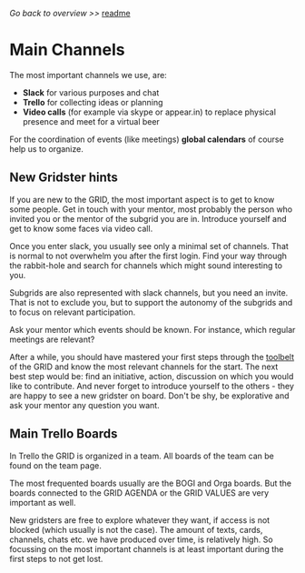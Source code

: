 _Go back to overview >>_ [readme](../README.md)

# Main Channels

The most important channels we use, are:

* **Slack** for various purposes and chat
* **Trello** for collecting ideas or planning
* **Video calls** (for example via skype or appear.in) to replace physical presence and meet for a virtual beer

For the coordination of events (like meetings) **global calendars** of course help us to organize.

## New Gridster hints

If you are new to the GRID, the most important aspect is to get to know some people.
Get in touch with your mentor, most probably the person who invited you or the mentor of the subgrid you are in.
Introduce yourself and get to know some faces via video call.

Once you enter slack, you usually see only a minimal set of channels.
That is normal to not overwhelm you after the first login.
Find your way through the rabbit-hole and search for channels which might sound interesting to you.

Subgrids are also represented with slack channels, but you need an invite.
That is not to exclude you, but to support the autonomy of the subgrids and to focus on relevant participation.

Ask your mentor which events should be known. For instance, which regular meetings are relevant?

After a while, you should have mastered your first steps through the [toolbelt](./collaborationStack.md) of the GRID and know the most relevant channels for the start.
The next best step would be: find an initiative, action, discussion on which you would like to contribute.
And never forget to introduce yourself to the others - they are happy to see a new gridster on board.
Don't be shy, be explorative and ask your mentor any question you want.


## Main Trello Boards

In Trello the GRID is organized in a team.
All boards of the team can be found on the team page.

The most frequented boards usually are the BOGI and Orga boards.
But the boards connected to the GRID AGENDA or the GRID VALUES are very important as well.

New gridsters are free to explore whatever they want, if access is not blocked (which usually is not the case).
The amount of texts, cards, channels, chats etc. we have produced over time, is relatively high.
So focussing on the most important channels is at least important during the first steps to not get lost.